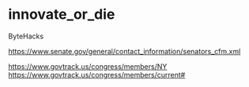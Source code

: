 # innovate_or_die
ByteHacks

https://www.senate.gov/general/contact_information/senators_cfm.xml

https://www.govtrack.us/congress/members/NY
https://www.govtrack.us/congress/members/current#
